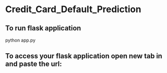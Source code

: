 #   Credit_Card_Default_Prediction

## To run flask application
python app.py

## To access your flask application open new tab in and paste the url:
